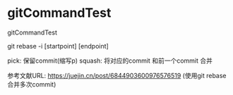 # gitCommandTest
gitCommandTest

git rebase -i [startpoint] [endpoint]

pick: 保留commit(缩写p)
squash: 将对应的commit 和前一个commit 合并

参考文献URL: https://juejin.cn/post/6844903600976576519
(使用git rebase合并多次commit)
